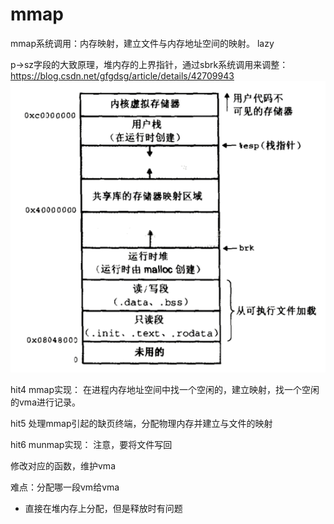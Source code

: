 # mmap

mmap系统调用：内存映射，建立文件与内存地址空间的映射。
lazy

p->sz字段的大致原理，堆内存的上界指针，通过sbrk系统调用来调整：https://blog.csdn.net/gfgdsg/article/details/42709943
![Alt text](./image.png)


hit4 mmap实现：
在进程内存地址空间中找一个空闲的，建立映射，找一个空闲的vma进行记录。

hit5 处理mmap引起的缺页终端，分配物理内存并建立与文件的映射

hit6 munmap实现：
注意，要将文件写回

修改对应的函数，维护vma


难点：分配哪一段vm给vma
- 直接在堆内存上分配，但是释放时有问题